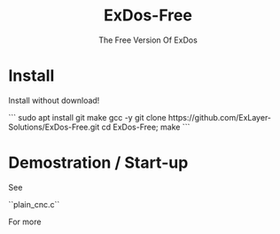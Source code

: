 <div align="center">
    <h1>ExDos-Free</h1>
    <p>The Free Version Of ExDos</p>
</div>

# Install
<p>Install without download!</p>
```
sudo apt install git make gcc -y
git clone https://github.com/ExLayer-Solutions/ExDos-Free.git
cd ExDos-Free; make
```

# Demostration / Start-up
<p>See </p>``plain_cnc.c``<p> For more</p>

